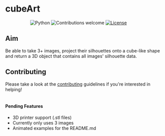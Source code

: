<h1><b>cubeArt</b></h1>

&nbsp;&nbsp;&nbsp;&nbsp;&nbsp;&nbsp;&nbsp;&nbsp;&nbsp;&nbsp;&nbsp;&nbsp;&nbsp;&nbsp;&nbsp;&nbsp;&nbsp;&nbsp;&nbsp;
![Python](https://img.shields.io/badge/python-v3.6+-blue.svg)
![Contributions welcome](https://img.shields.io/badge/contributions-welcome-orange.svg)
[![License](https://img.shields.io/badge/license-MIT-blue.svg)](https://opensource.org/licenses/MIT)


## Aim
Be able to take 3+ images, project their silhouettes onto a cube-like shape and return a 3D object that contains all images' silhouette     data.

## Contributing
Please take a look at the [contributing]() guidelines if you're interested in helping!
<br>
<br>
#### Pending Features
- 3D printer support (.stl files)
- Currently only uses 3 images
- Animated examples for the README.md

